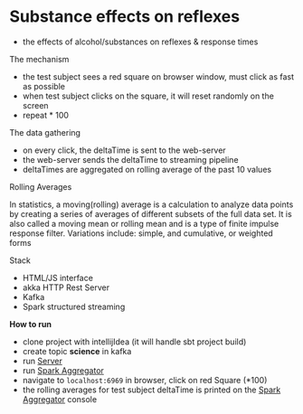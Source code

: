 # Substance effects on reflexes

- the effects of alcohol/substances on reflexes & response times

The mechanism

- the test subject sees a red square on browser window, must click as fast as possible
- when test subject clicks on the square, it will reset randomly on the screen
- repeat * 100

The data gathering

- on every click, the deltaTime is sent to the web-server
- the web-server sends the deltaTime to streaming pipeline
- deltaTimes are aggregated on rolling average of the past 10 values

Rolling Averages

In statistics, a moving(rolling) average is a calculation to analyze data points by creating a series of averages of
different subsets of the full data set. It is also called a moving mean or rolling mean and is a type of finite impulse
response filter. Variations include: simple, and cumulative, or weighted forms

Stack

- HTML/JS interface
- akka HTTP Rest Server
- Kafka
- Spark structured streaming

**How to run**

- clone project with intellijIdea (it will handle sbt project build)
- create topic **science** in kafka
- run [Server](src/main/scala/Server.scala)
- run [Spark Aggregator](src/main/scala/SparkAggregator.scala)
- navigate to `localhost:6969` in browser, click on red Square (*100)
- the rolling averages for test subject deltaTime is printed on
  the [Spark Aggregator](src/main/scala/SparkAggregator.scala) console 